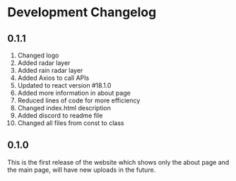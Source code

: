 # Development Changelog

## 0.1.1

1. Changed logo
1. Added radar layer
1. Added rain radar layer
1. Added Axios to call APIs
1. Updated to react version #18.1.0
1. Added more information in about page
1. Reduced lines of code for more efficiency
1. Changed index.html description
1. Added discord to readme file
1. Changed all files from const to class

## 0.1.0

This is the first release of the website which shows only the about page and the main page, will have new uploads in the future.